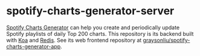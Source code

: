 # spotify-charts-generator-server

[Spotify Charts Generator](https://graysonliu.github.io/spotify-charts-generator-app/) can help you create and periodically update Spotify playlists of daily Top 200 charts. This repository is its backend built with [Koa](https://koajs.com/) and [Redis](https://redis.io/). See its web frontend repository at [graysonliu/spotify-charts-generator-app](https://github.com/graysonliu/spotify-charts-generator-app/).